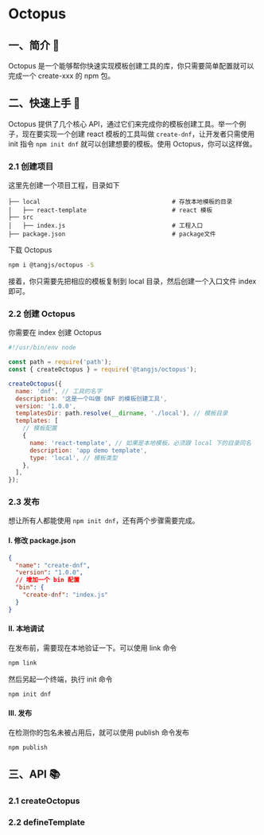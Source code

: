 # Octopus

## 一、简介 🐙

Octopus 是一个能够帮你快速实现模板创建工具的库，你只需要简单配置就可以完成一个 create-xxx 的 npm 包。

## 二、快速上手 🚀

Octopus 提供了几个核心 API，通过它们来完成你的模板创建工具。举一个例子，现在要实现一个创建 react 模板的工具叫做 `create-dnf`，让开发者只需使用 init 指令 `npm init dnf` 就可以创建想要的模板。使用 Octopus，你可以这样做。

### 2.1 创建项目

这里先创建一个项目工程，目录如下

```
├── local                                     # 存放本地模板的目录
│   ├── react-template                        # react 模板
├── src
│   ├── index.js                              # 工程入口
├── package.json                              # package文件
```

下载 Octopus

```bash
npm i @tangjs/octopus -S
```

接着，你只需要先把相应的模板复制到 local 目录，然后创建一个入口文件 index 即可。

### 2.2 创建 Octopus

你需要在 index 创建 Octopus

```js
#!/usr/bin/env node

const path = require('path');
const { createOctopus } = require('@tangjs/octopus');

createOctopus({
  name: 'dnf', // 工具的名字
  description: '这是一个叫做 DNF 的模板创建工具',
  version: '1.0.0',
  templatesDir: path.resolve(__dirname, './local'), // 模板目录
  templates: [
    // 模板配置
    {
      name: 'react-template', // 如果是本地模板，必须跟 local 下的目录同名
      description: 'app demo template',
      type: 'local', // 模板类型
    },
  ],
});
```

### 2.3 发布

想让所有人都能使用 `npm init dnf`，还有两个步骤需要完成。

#### I. 修改 package.json

```json
{
  "name": "create-dnf",
  "version": "1.0.0",
  // 增加一个 bin 配置
  "bin": {
    "create-dnf": "index.js"
  }
}
```

#### II. 本地调试

在发布前，需要现在本地验证一下。可以使用 link 命令

```bash
npm link
```

然后另起一个终端，执行 init 命令

```bash
npm init dnf
```

#### III. 发布

在检测你的包名未被占用后，就可以使用 publish 命令发布

```bash
npm publish
```

## 三、API 📚

### 2.1 createOctopus

### 2.2 defineTemplate
